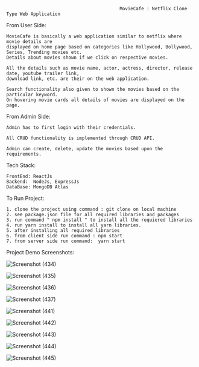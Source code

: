 
                                              MovieCafe : Netflix Clone Type Web Application
  
  From User Side: 
  
    MovieCafe is basically a web application similar to netflix where movie details are 
    displayed on home page based on categories like Hollywood, Bollywood, Series, Trending movies etc.
    Details about movies shown if we click on respective movies.

    All the details such as movie name, actor, actress, director, release date, youtube trailer link, 
    download link, etc. are their on the web application.

    Search functionality also given to shown the movies based on the particular keyword.
    On hovering movie cards all details of movies are displayed on the page.
  
  
  From Admin Side: 
  
    Admin has to first login with their credentials.

    All CRUD functionality is implemented through CRUD API.

    Admin can create, delete, update the movies based upon the requirements.


  Tech Stack:
  
    FrontEnd: ReactJs
    Backend:  NodeJs, ExpressJs
    DataBase: MongoDB Atlas
  
  
  To Run Project:
   
    1. clone the project using command : git clone on local machine
    2. see package.json file for all required libraries and packages
    3. run command " npm install " to install all the requiered libraries
    4. run yarn install to install all yarn libraries.
    5. after installing all required libraries
    6. from client side run command : npm start
    7. from server side run command:  yarn start
  
  
  
  Project Demo Screenshots: 
  
  ![Screenshot (434)](https://user-images.githubusercontent.com/65777075/189816492-9d9d43d2-ba9d-4f55-9fe1-9febe39d2811.png)

  ![Screenshot (435)](https://user-images.githubusercontent.com/65777075/189816575-37db11b8-b2cd-4f4f-8d39-301ee49de213.png)
  
  ![Screenshot (436)](https://user-images.githubusercontent.com/65777075/189816611-512e3a90-4e10-406f-b767-e19e0a325580.png)

  ![Screenshot (437)](https://user-images.githubusercontent.com/65777075/189816646-84f0e93e-4632-43cc-b44a-10f62e7d08cc.png)

  ![Screenshot (441)](https://user-images.githubusercontent.com/65777075/189816689-e65799d3-1c6b-4aab-9b85-1229d60fcaab.png)

  ![Screenshot (442)](https://user-images.githubusercontent.com/65777075/189816732-c1501d8b-dca9-495d-9317-2f8938a1e511.png)

  ![Screenshot (443)](https://user-images.githubusercontent.com/65777075/189816790-f041977d-28fc-4ddb-a857-f205af2043a1.png)

  ![Screenshot (444)](https://user-images.githubusercontent.com/65777075/189816822-5127e35d-9d71-441a-b61c-16e9d3e5790a.png)

  ![Screenshot (445)](https://user-images.githubusercontent.com/65777075/189816845-e465bfeb-7390-485d-b867-d1db43825bd0.png)
  
  




  
  
